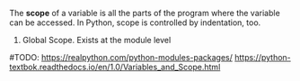 The **scope** of a variable is all the parts of the program where the variable can be accessed.
In Python, scope is controlled by indentation, too.

1. Global Scope. Exists at the module level 

#TODO: 
https://realpython.com/python-modules-packages/
https://python-textbok.readthedocs.io/en/1.0/Variables_and_Scope.html
